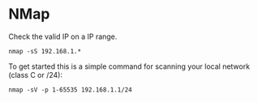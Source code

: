 # NMap

Check the valid IP on a IP range.

```
nmap -sS 192.168.1.*
```
To get started this is a simple command for scanning your local network (class C or /24):
```
nmap -sV -p 1-65535 192.168.1.1/24
```
